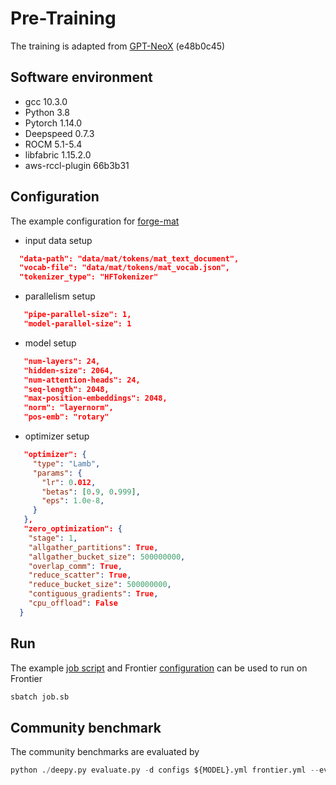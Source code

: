 # Pre-Training 

The training is adapted from [GPT-NeoX](https://github.com/EleutherAI/gpt-neox) (e48b0c45) 

## Software environment 
- gcc 10.3.0
- Python 3.8
- Pytorch 1.14.0
- Deepspeed 0.7.3
- ROCM 5.1-5.4
- libfabric 1.15.2.0 
- aws-rccl-plugin 66b3b31

## Configuration  
The example configuration for [forge-mat](./configs/forge-mat.yml)
- input data setup 
```json
  "data-path": "data/mat/tokens/mat_text_document",
  "vocab-file": "data/mat/tokens/mat_vocab.json",
  "tokenizer_type": "HFTokenizer"
```
- parallelism setup 
```json
   "pipe-parallel-size": 1,
   "model-parallel-size": 1
```
- model setup
```json
   "num-layers": 24,
   "hidden-size": 2064,
   "num-attention-heads": 24,
   "seq-length": 2048,
   "max-position-embeddings": 2048,
   "norm": "layernorm",
   "pos-emb": "rotary"
```
- optimizer setup
```json
   "optimizer": {
     "type": "Lamb",
     "params": {
       "lr": 0.012,
       "betas": [0.9, 0.999],
       "eps": 1.0e-8,
     }
   },
   "zero_optimization": {
    "stage": 1,
    "allgather_partitions": True,
    "allgather_bucket_size": 500000000,
    "overlap_comm": True,
    "reduce_scatter": True,
    "reduce_bucket_size": 500000000,
    "contiguous_gradients": True,
    "cpu_offload": False
  }
```

## Run
The example [job script](./job.sb) and Frontier [configuration](./configs/frontier.yml) can be used to run on Frontier 
```bash
sbatch job.sb
```

## Community benchmark 
The community benchmarks are evaluated by 
```python
python ./deepy.py evaluate.py -d configs ${MODEL}.yml frontier.yml --eval_tasks sciq arc_easy arc_challenge piqa hendrycksTest-college_physics hendrycksTest-college_chemistry hendrycksTest-college_medicine hendrycksTest-college_computer_science hendrycksTest-sociology openbookqa
```
